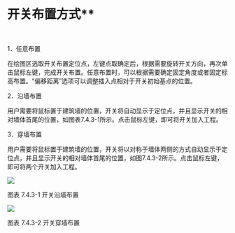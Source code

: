 # 开关布置方式**
<br/>

1．任意布置

在绘图区选取开关布置定位点，左键点取确定后，根据需要旋转开关方向，再次单击鼠标左键，完成开关布置。任意布置时，可以根据需要确定固定角度或者固定标高布置。“偏移距离”选项可以调整插入点相对于开关初始基点的位置。

2．沿墙布置

用户需要将鼠标置于建筑墙的位置，开关将自动显示于定位点，并且显示开关的相对墙体首尾的位置，如图表7.4.3-1所示。点击鼠标左键，即可将开关加入工程。

3．穿墙布置

用户需要将鼠标置于建筑墙的位置，开关将以对称于墙体两侧的方式自动显示于定位点，并且显示开关的相对墙体首尾的位置，如图7.4.3-2所示。点击鼠标左键，即可将两个开关加入工程。

![](file:///C:\Users\pkpm\AppData\Local\Temp\ksohtml5908\wps90.jpg)

图表 7.4.3-1 开关沿墙布置

![](file:///C:\Users\pkpm\AppData\Local\Temp\ksohtml5908\wps91.jpg)

图表 7.4.3-2 开关穿墙布置